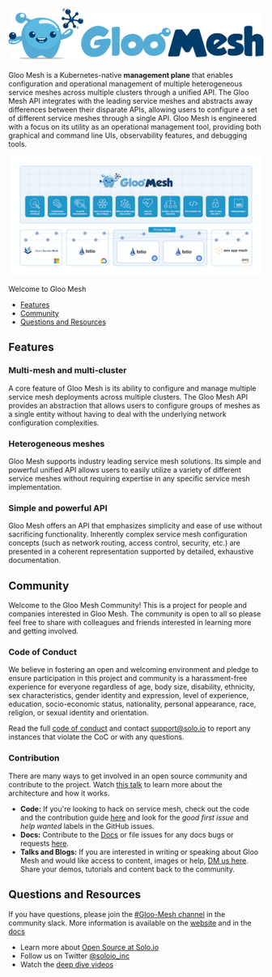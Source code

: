 <h2 align="center">
    <img src="https://github.com/solo-io/gloo-mesh/raw/main/docs/content/img/logo.png">
    <br>
</h2>

Gloo Mesh is a Kubernetes-native **management plane** that enables configuration 
and operational management of multiple heterogeneous service meshes across multiple 
clusters through a unified API. The Gloo Mesh API integrates with the leading 
service meshes and abstracts away differences between their disparate APIs, allowing 
users to configure a set of different service meshes through a single API. Gloo Mesh is engineered with a focus on its utility as an operational management 
tool, providing both graphical and command line UIs, observability features, and 
debugging tools.

![Architecture](docs/content/img/gloomesh-diagram.png)

Welcome to Gloo Mesh
- [Features](#features)
- [Community](#community)
- [Questions and Resources](#questions-and-resources)

## Features

### Multi-mesh and multi-cluster
A core feature of Gloo Mesh is its ability to configure and manage multiple 
service mesh deployments across multiple clusters. The Gloo Mesh API provides 
an abstraction that allows users to configure groups of meshes as a single entity 
without having to deal with the underlying network configuration complexities.

### Heterogeneous meshes
Gloo Mesh supports industry leading service mesh solutions. Its simple and 
powerful unified API allows users to easily utilize a variety of different service 
meshes without requiring expertise in any specific service mesh implementation.

### Simple and powerful API
Gloo Mesh offers an API that emphasizes simplicity and ease of use without 
sacrificing functionality. Inherently complex service mesh configuration concepts 
(such as network routing, access control, security, etc.) are presented in a coherent 
representation supported by detailed, exhaustive documentation.

## Community

Welcome to the Gloo Mesh Community! This is a project for people and companies interested in Gloo Mesh. The community is open to all so please feel free to share with colleagues and friends interested in learning more and getting involved.

### Code of Conduct
We believe in fostering an open and welcoming environment and pledge to ensure participation in this project and community is a harassment-free experience for everyone regardless of age, body size, disability, ethnicity, sex characteristics, gender identity and expression, level of experience, education, socio-economic status, nationality, personal appearance, race, religion, or sexual identity and orientation. 

Read the full [code of conduct](CODE_OF_CONDUCT.md) and contact support@solo.io to report any instances that violate the CoC or with any questions. 

### Contribution 
There are many ways to get involved in an open source community and contribute to the project. Watch [this talk](https://www.youtube.com/watch?v=VE-igex6Lz4) to learn more about the architecture and how it works. 
- **Code:** If you're looking to hack on service mesh, check out the code and the contribution guide [here](https://docs.solo.io/gloo-mesh/latest/contributing/) and look for the *good first issue* and *help wanted* labels in the GitHub issues. 
 - **Docs:** Contribute to the [Docs](docs/) or file issues for any docs bugs or requests [here](https://github.com/solo-io/gloo-mesh/issues). 
 - **Talks and Blogs:** If you are interested in writing or speaking about Gloo Mesh and would like access to content, images or help, [DM us here](https://solo-io.slack.com/archives/DHQ9J939V). Share your demos, tutorials and content back to the community.

## Questions and Resources
If you have questions, please join the [#Gloo-Mesh channel](https://solo-io.slack.com/archives/CJQGK5TQ8) in the community slack. More information is available on the [website](https://www.solo.io/products/gloo-mesh/) and in the [docs](https://docs.solo.io/gloo-mesh/latest) 
- Learn more about [Open Source at Solo.io](https://www.solo.io/open-source/)
- Follow us on Twitter [@soloio_inc](https://twitter.com/soloio_inc)
- Watch the [deep dive videos](https://www.youtube.com/playlist?list=PLBOtlFtGznBjr4E9xYHH9eVyiOwnk1ciK)
